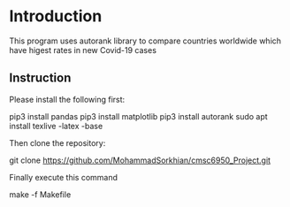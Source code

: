 # Introduction
This program uses autorank library to compare countries worldwide which have higest rates in new Covid-19 cases

## Instruction
Please install the following first:

pip3 install pandas
pip3 install matplotlib
pip3 install autorank
sudo apt install texlive -latex -base


Then clone the repository:

git clone https://github.com/MohammadSorkhian/cmsc6950_Project.git


Finally execute this command

make -f Makefile